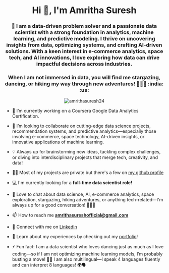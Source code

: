 <h1 align="center">Hi 👋, I'm Amritha Suresh</h1>
<h3 align="center">🚀 I am a data-driven problem solver and a passionate data scientist with a strong foundation in analytics, machine learning, and predictive modeling. I thrive on uncovering insights from data, optimizing systems, and crafting AI-driven solutions. With a keen interest in e-commerce analytics, space tech, and AI innovations, I love exploring how data can drive impactful decisions across industries.</h3> 
<h3 align="center"> When I am not immersed in data, you will find me stargazing, dancing, or hiking my way through new adventures! 🌌💃🌿 :india: :us:</h3>

<p align="center"> <img src="https://komarev.com/ghpvc/?username=amrithasuresh24&label=Profile%20Views&color=blueviolet&style=for-the-badge" alt="amrithasuresh24" /> </p>

- 🌱 I’m currently working on a Coursera Google Data Analytics Certification. 

- 👯 I’m looking to collaborate on cutting-edge data science projects, recommendation systems, and predictive analytics—especially those involving e-commerce, space technology, AI-driven insights, or innovative applications of machine learning.
- 💡 Always up for brainstorming new ideas, tackling complex challenges, or diving into interdisciplinary projects that merge tech, creativity, and data!  

- 👨‍💻 Most of my projects are private but there's a few on [my github profile](https://github.com/amrithasuresh24)

- 💻 I'm currently looking for a **full-time data scientist role!**

- 💬 Love to chat about data science, AI, e-commerce analytics, space exploration, stargazing, hiking adventures, or anything tech-related—I'm always up for a good conversation! 🚀✨🌿

- 📫 How to reach me **amrithasureshofficial@gmail.com**
- 🔗 Connect with me on [LinkedIn](https://www.linkedin.com/in/amrithasuresh/)

- 📄 Learn about my experiences by checking out my [portfolio](https://amrithasureshoffic.wixsite.com/amrithasuresh)!

- ⚡ Fun fact: I am a data scientist who loves dancing just as much as I love coding—so if I am not optimizing machine learning models, I’m probably busting a move! 💃✨ I am also multilingual—I speak 4 languages fluently and can interpret 8 languages! 🌍🗣️

